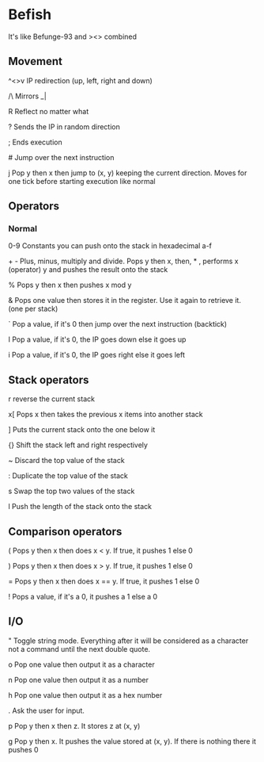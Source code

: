 # Befish

It's like Befunge-93 and ><> combined

## Movement
^<>v    IP redirection (up, left, right and down)

/\      Mirrors
_|

R       Reflect no matter what

?      Sends the IP in random direction

;      Ends execution

\#      Jump over the next instruction

j     Pop y then x then jump to (x, y) keeping the current direction.
       Moves for one tick before starting execution like normal

## Operators
### Normal

0-9   Constants you can push onto the stack in hexadecimal
a-f

\+ -  Plus, minus, multiply and divide. Pops y then x, then,
\* ,  performs x (operator) y and pushes the result onto the stack

%    Pops y then x then pushes x mod y

&    Pops one value then stores it in the register. Use it again to
     retrieve it. (one per stack)

`   Pop a value, if it's 0 then jump over the next instruction
    (backtick)

I   Pop a value, if it's 0, the IP goes down else it goes up

i   Pop a value, if it's 0, the IP goes right else it goes left

## Stack operators

r   reverse the current stack

x[  Pops x then takes the previous x items into another stack

]   Puts the current stack onto the one below it

{}  Shift the stack left and right respectively

\~  Discard the top value of the stack

\:  Duplicate the top value of the stack

s  Swap the top two values of the stack

l  Push the length of the stack onto the stack

## Comparison operators

(   Pops y then x then does x < y. If true, it pushes 1 else
    0

)   Pops y then x then does x > y. If true, it pushes 1 else
    0

=  Pops y then x then does x == y. If true, it pushes 1 else
   0

!  Pops a value, if it's a 0, it pushes a 1 else a 0

## I/O

"  Toggle string mode. Everything after it will be considered as a character not a command until the next double quote.

o  Pop one value then output it as a character

n  Pop one value then output it as a number

h  Pop one value then output it as a hex number

.  Ask the user for input.

p  Pop y then x then z. It stores z at (x, y)

g  Pop y then x. It pushes the value stored at (x, y). If there
   is nothing there it pushes 0

